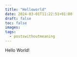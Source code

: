 ```yaml
---
title: "Helloworld"
date: 2024-03-01T11:22:51+01:00
draft: false
toc: false
images:
tags: 
  - postswithoutmeaning
---
```


Hello World!
